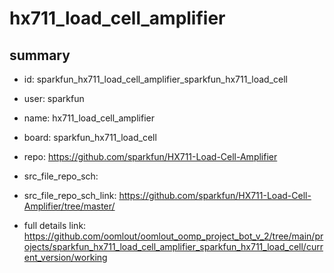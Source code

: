 # hx711_load_cell_amplifier
 
## summary 
* id: sparkfun_hx711_load_cell_amplifier_sparkfun_hx711_load_cell
* user: sparkfun
* name: hx711_load_cell_amplifier
* board: sparkfun_hx711_load_cell
* repo: https://github.com/sparkfun/HX711-Load-Cell-Amplifier



* src_file_repo_sch: 
* src_file_repo_sch_link: https://github.com/sparkfun/HX711-Load-Cell-Amplifier/tree/master/
* full details link: https://github.com/oomlout/oomlout_oomp_project_bot_v_2/tree/main/projects/sparkfun_hx711_load_cell_amplifier_sparkfun_hx711_load_cell/current_version/working  







